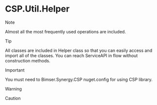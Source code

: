 # CSP.Util.Helper


> [!NOTE]
> Almost all the most frequently used operations are included.

> [!TIP]
> All classes are included in Helper class so that you can easily access and import all of the classes.
> You can reach ServiceAPI in flow without construction methods.

> [!IMPORTANT]
> You must need to Bimser.Synergy.CSP nuget.config for using CSP library.

> [!WARNING]
> 

> [!CAUTION]
> 


```c#
